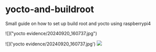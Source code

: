 # yocto-and-buildroot
Small guide on how to set up build root and yocto using raspberrypi4

![]("yocto evidence/20240920_160737.jpg")

![]('yocto evidence/20240920_160737.jpg')
![](https://www.dropbox.com/scl/fi/tjye4szlj36r6r8bbprw9/applying-commands.jpg?rlkey=rdevfid8w0j7ager3i3axilua&st=f96kk7as&dl=0)
